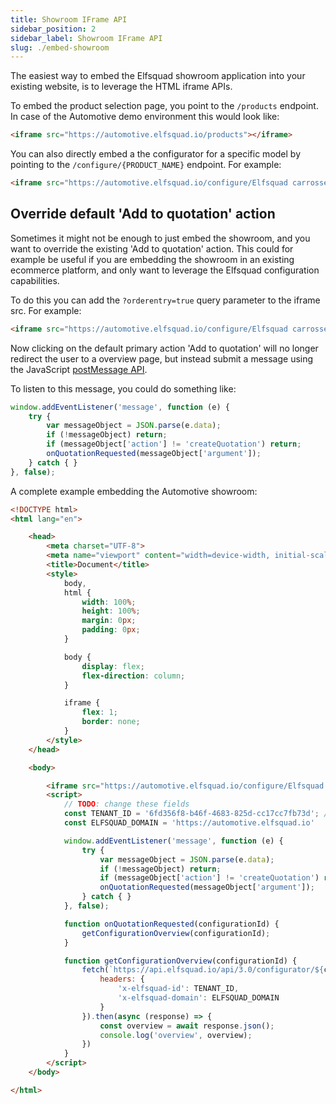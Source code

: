 ```yaml
---
title: Showroom IFrame API
sidebar_position: 2
sidebar_label: Showroom IFrame API
slug: ./embed-showroom
---
```


The easiest way to embed the Elfsquad showroom application into your existing website, is to leverage the HTML iframe APIs.

To embed the product selection page, you point to the `/products` endpoint. In case of the Automotive demo environment this would look like:
``` html
<iframe src="https://automotive.elfsquad.io/products"></iframe>
```

You can also directly embed a the configurator for a specific model by pointing to the `/configure/{PRODUCT_NAME}` endpoint. For example:
``` html
<iframe src="https://automotive.elfsquad.io/configure/Elfsquad carrosserie"></iframe>
```

## Override default 'Add to quotation' action
Sometimes it might not be enough to just embed the showroom, and you want to override the existing 'Add to quotation' action. This could for example be useful if you are embedding the showroom in an existing ecommerce platform, and only want to leverage the Elfsquad configuration capabilities.

To do this you can add the `?orderentry=true` query parameter to the iframe src. For example:
``` html
<iframe src="https://automotive.elfsquad.io/configure/Elfsquad carrosserie?orderentry=true"></iframe>
```
Now clicking on the default primary action 'Add to quotation' will no longer redirect the user to a overview page, but instead submit a message using the JavaScript [postMessage API](https://developer.mozilla.org/en-US/docs/Web/API/Window/postMessage).

To listen to this message, you could do something like: 
``` javascript
window.addEventListener('message', function (e) {
    try {
        var messageObject = JSON.parse(e.data);
        if (!messageObject) return;
        if (messageObject['action'] != 'createQuotation') return;
        onQuotationRequested(messageObject['argument']);
    } catch { }
}, false);
```

A complete example embedding the Automotive showroom:
``` html
<!DOCTYPE html>
<html lang="en">

    <head>
        <meta charset="UTF-8">
        <meta name="viewport" content="width=device-width, initial-scale=1.0">
        <title>Document</title>
        <style>
            body,
            html {
                width: 100%;
                height: 100%;
                margin: 0px;
                padding: 0px;
            }

            body {
                display: flex;
                flex-direction: column;
            }

            iframe {
                flex: 1;
                border: none;
            }
        </style>
    </head>

    <body>

        <iframe src="https://automotive.elfsquad.io/configure/Elfsquad carrosserie?orderentry=true"></iframe>
        <script>
            // TODO: change these fields
            const TENANT_ID = '6fd356f8-b46f-4683-825d-cc17cc7fb73d'; // This ID can be found on the Integrations page of the EMS (https://ems.elfsquad.io/integration).
            const ELFSQUAD_DOMAIN = 'https://automotive.elfsquad.io'

            window.addEventListener('message', function (e) {
                try {
                    var messageObject = JSON.parse(e.data);
                    if (!messageObject) return;
                    if (messageObject['action'] != 'createQuotation') return;
                    onQuotationRequested(messageObject['argument']);
                } catch { }
            }, false);

            function onQuotationRequested(configurationId) {
                getConfigurationOverview(configurationId);
            }

            function getConfigurationOverview(configurationId) {
                fetch(`https://api.elfsquad.io/api/3.0/configurator/${configurationId}/overview`, {
                    headers: {
                        'x-elfsquad-id': TENANT_ID,
                        'x-elfsquad-domain': ELFSQUAD_DOMAIN
                    }
                }).then(async (response) => {
                    const overview = await response.json();
                    console.log('overview', overview);
                })
            }
        </script>
    </body>

</html>
```